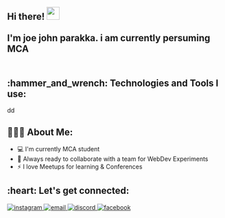 <h2 align="left">
 <abc>
  <br>Hi there! <img src="https://user-images.githubusercontent.com/42378118/110234147-e3259600-7f4e-11eb-95be-0c4047144dea.gif" width="30"><br>
  <br> I'm joe john parakka. i am currently persuming MCA<br>
  <br>
   
 </abc>
</h2> 
<h2 align="left">:hammer_and_wrench: Technologies and Tools I use:</h2>
<p align="left">
  dd
   
</p>

<h2 align="left">👨🏻‍💻 About Me:</h2>

- :computer: I'm currently MCA student
- :rocket: Always ready to collaborate with a team for WebDev Experiments
- :zap:  I love Meetups for learning & Conferences <br>

<h2 align="left">:heart: Let's get connected:</h2>

 <a href="https://www.instagram.com/joe.john_/">
 <img src="https://img.icons8.com/color/96/000000/instagram-new.png" alt="instagram" />
</a>
  <a href="mailto:joejohnparakka@gmail.com">
 <img src="https://img.icons8.com/color/96/000000/gmail.png" alt="email"/>
</a>

<a href="https://discord.com/users/338576028731703296"/>
<img src="https://img.icons8.com/color/96/000000/discord-logo.png" alt="discord"/>
</a>
  <a href="https://www.facebook.com/joe.john.547389">
 <img src="https://img.icons8.com/color/96/000000/facebook.png" alt="facebook"/>
</a>
